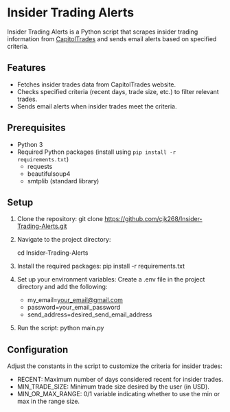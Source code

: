 # Insider Trading Alerts

Insider Trading Alerts is a Python script that scrapes insider trading information from [CapitolTrades](https://www.capitoltrades.com/) and sends email alerts based on specified criteria.

## Features

- Fetches insider trades data from CapitolTrades website.
- Checks specified criteria (recent days, trade size, etc.) to filter relevant trades.
- Sends email alerts when insider trades meet the criteria.

## Prerequisites

- Python 3
- Required Python packages (install using `pip install -r requirements.txt`)
  - requests
  - beautifulsoup4
  - smtplib (standard library)

## Setup

1. Clone the repository:
   git clone https://github.com/cjk268/Insider-Trading-Alerts.git

2. Navigate to the project directory:

    cd Insider-Trading-Alerts

3. Install the required packages:
    pip install -r requirements.txt

4. Set up your environment variables:
    Create a .env file in the project directory and add the following:
    - my_email=your_email@gmail.com
    - password=your_email_password
    - send_address=desired_send_email_address

5. Run the script:
    python main.py

## Configuration
Adjust the constants in the script to customize the criteria for insider trades:

- RECENT: Maximum number of days considered recent for insider trades.
- MIN_TRADE_SIZE: Minimum trade size desired by the user (in USD).
- MIN_OR_MAX_RANGE: 0/1 variable indicating whether to use the min or max in the range size.
